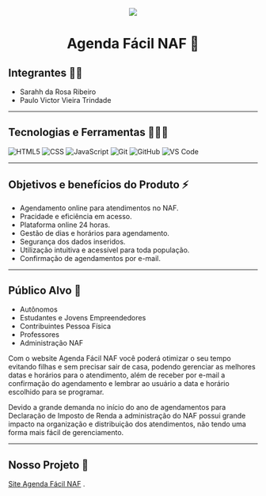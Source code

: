 <p align="center"><img src="https://github.com/Sarahrosa1/Agenda_Facil_NAF/assets/173619411/1171a728-ae9a-47d3-aeb1-2d3047dd4c31">
</p>
<h1 align="center">
  <strong>Agenda Fácil NAF 📅</strong>
  </h1>
  
## Integrantes 👩🧑

* Sarahh da Rosa Ribeiro
* Paulo Victor Vieira Trindade

------------------------
## Tecnologias e Ferramentas 👨‍💻🔧

![HTML5](https://img.shields.io/badge/html5-%23E34F26.svg?style=for-the-badge&logo=html5&logoColor=white)
![CSS](https://img.shields.io/badge/css3-%231572B6.svg?style=for-the-badge&logo=css3&logoColor=white)
![JavaScript](https://img.shields.io/badge/javascript-%23323330.svg?style=for-the-badge&logo=javascript&logoColor=%23F7DF1E)
![Git](https://img.shields.io/badge/git-%23F05033.svg?style=for-the-badge&logo=git&logoColor=white)
![GitHub](https://img.shields.io/badge/github-%23121011.svg?style=for-the-badge&logo=github&logoColor=white)
![VS Code](https://img.shields.io/badge/VS%20Code-0078d7.svg?style=for-the-badge&logo=visual-studio-code&logoColor=white)
  
--------------------------------
## Objetivos e benefícios do Produto ⚡
 
* Agendamento online para atendimentos no NAF.
* Pracidade e eficiência em acesso.
* Plataforma online 24 horas.
* Gestão de dias e horários para agendamento.
* Segurança dos dados inseridos.
* Utilização intuitiva e acessível para toda população.
* Confirmação de agendamentos por e-mail.
----------------------------------

## Público Alvo 🎯

* Autônomos
* Estudantes e Jovens Empreendedores
* Contribuintes Pessoa Física
* Professores
* Administração NAF

Com o website Agenda Fácil NAF você poderá otimizar o seu tempo evitando filhas e sem precisar sair de casa, podendo gerenciar as melhores datas e horários para o atendimento, além de receber por e-mail a confirmação do agendamento e lembrar ao usuário a data e horário escolhido para se programar.

Devido a grande demanda no início do ano de agendamentos para Declaração de Imposto de Renda a administração do NAF possui grande impacto na organização e distribuição dos atendimentos, não tendo uma forma mais fácil de gerenciamento.

------------------------------------
## Nosso Projeto 📱

<a href="https://agendamento-facil-naf.vercel.app/">Site Agenda Fácil NAF</a> .
